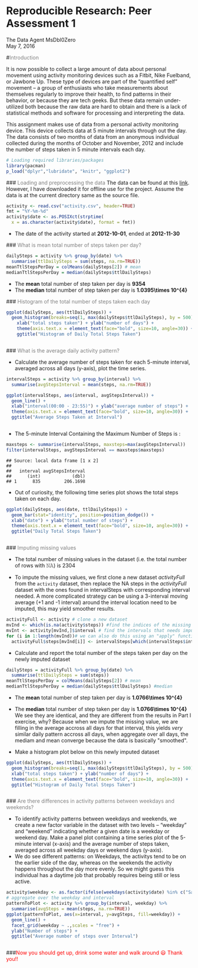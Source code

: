 # Reproducible Research: Peer Assessment 1
The Data Agent MsDbl0Zero  
May 7, 2016  


#<span style="color:#808080">Introduction</span>
  
  It is now possible to collect a large amount of data about personal movement using activity monitoring devices such as a Fitbit, Nike Fuelband, or Jawbone Up. These type of devices are part of the “quantified self” movement – a group of enthusiasts who take measurements about themselves regularly to improve their health, to find patterns in their behavior, or because they are tech geeks. But these data remain under-utilized both because the raw data are hard to obtain and there is a lack of statistical methods and software for processing and interpreting the data.

  This assignment makes use of data from a personal activity monitoring device. This device collects data at 5 minute intervals through out the day. The data consists of two months of data from an anonymous individual collected during the months of October and November, 2012 and include the number of steps taken in 5 minute intervals each day.



```r
# Loading required libraries/packages
library(pacman)
p_load("dplyr","lubridate", "knitr", "ggplot2")
```

###<span style="color:#808080"> Loading and preprocessing the data</span>
The data can be found at this [link](https://d396qusza40orc.cloudfront.net/repdata%2Fdata%2Factivity.zip).
However, I have downloaded it for offline use for the project. Assume the data is at the current directory same as the source file.


```r
activity <- read.csv("activity.csv", header=TRUE)
fmt = "%Y-%m-%d"
activity$date <- as.POSIXct(strptime(
  x = as.character(activity$date), format = fmt))
```

- The date of the activity started at **2012-10-01**, ended at **2012-11-30**

###<span style="color:#808080"> What is mean total number of steps taken per day?</span>

```r
dailySteps = activity %>% group_by(date) %>%
  summarise(ttlDailySteps = sum(steps, na.rm=TRUE))
meanTtlStepsPerDay = colMeans(dailySteps[2]) # mean 
medianTtlStepsPerDay = median(dailySteps$ttlDailySteps)
```

- The __mean__ total number of step taken per day is **9354**
- The __median__ total number of step taken per day is **1.0395\times 10^{4}**

###<span style="color:#808080"> Histogram of the total number of steps taken each day</span>


```r
ggplot(dailySteps, aes(ttlDailySteps)) + 
  geom_histogram(breaks=seq(1, max(dailySteps$ttlDailySteps), by = 500),col="red",fill="blue", alpha = .2) +
    xlab("total steps taken") + ylab("number of days") +
    theme(axis.text.x = element_text(face="bold", size=10, angle=30)) + 
    ggtitle("Histogram of Daily Total Steps Taken")
```

<img src="PA1_template_files/figure-html/unnamed-chunk-4-1.png" title="" alt="" style="display: block; margin: auto;" />

###<span style="color:#808080"> What is the average daily activity pattern?</span>

- Calculate the average number of steps taken for each 5-minute interval, averaged across all days (y-axis), plot the time series. 


```r
intervalSteps = activity %>% group_by(interval) %>%
  summarise(avgStepsInterval = mean(steps, na.rm=TRUE))

ggplot(intervalSteps, aes(interval, avgStepsInterval)) + 
  geom_line() +
  xlab("interval(00:00 - 23:55)") + ylab("average number of steps") +
  theme(axis.text.x = element_text(face="bold", size=10, angle=30)) + 
  ggtitle("Average Steps Taken at Interval")
```

<img src="PA1_template_files/figure-html/unnamed-chunk-5-1.png" title="" alt="" style="display: block; margin: auto;" />

- The 5-minute Interval Containing the Maximum Number of Steps is :


```r
maxsteps <- summarise(intervalSteps, maxsteps=max(avgStepsInterval))
filter(intervalSteps, avgStepsInterval == maxsteps$maxsteps)
```

```
## Source: local data frame [1 x 2]
## 
##   interval avgStepsInterval
##      (int)            (dbl)
## 1      835         206.1698
```


- Out of curiosity, the following time series plot shows the total steps taken on each day. 


```r
ggplot(dailySteps, aes(date, ttlDailySteps)) + 
  geom_bar(stat="identity", position=position_dodge()) +
  xlab("date") + ylab("total number of steps") +
  theme(axis.text.x = element_text(face="bold", size=10, angle=30)) + 
  ggtitle("Daily Total Steps Taken")
```

<img src="PA1_template_files/figure-html/unnamed-chunk-7-1.png" title="" alt="" style="display: block; margin: auto;" />

###<span style="color:#808080"> Imputing missing values</span>

- The total number of missing values in the dataset (i.e. the total number of rows with 𝙽𝙰) is 2304

- To impute the missing values, we first clone a new dataset *activityFull* from the `activity` dataset, then replace the NA steps in the *activityFull* dataset with the ones found in intervalSteps with corresponding interval needed. A more complicated strategy can be using a 3-interval moving average (+1 and -1 interval) around the interval location need to be imputed, this may yield smoother results.


```r
activityFull <- activity # clone a new dataset
mvInd <- which(is.na(activity$steps)) #find the indices of the missing values
mvInt <- activity[mvInd,]$interval # find the intervals that needs imputed values for steps
for (i in 1:length(mvInd))# we can also do this using an "apply" function without using the for loop
  activityFull$steps[mvInd[i]] <- intervalSteps[which(intervalSteps$interval==mvInt[i]),2][[1]]
```

- Calculate and report the total number of the steps taken per day on the newly imputed dataset 

```r
dailySteps = activityFull %>% group_by(date) %>%
  summarise(ttlDailySteps = sum(steps))
meanTtlStepsPerDay = colMeans(dailySteps[2]) # mean 
medianTtlStepsPerDay = median(dailySteps$ttlDailySteps) #median
```

- The __mean__ total number of step taken per day is **1.0766\times 10^{4}**
- The __median__ total number of step taken per day is **1.0766\times 10^{4}**
We see they are identical, and they are different from the results in Part I exercise, why? Because when we impute the missing value, we are filling in the average accross all days for that interval, this yields *very* similar daily pattern accross all days, when aggregate over all days, the mediam and mean converge because the data is basically "smoothed". 

- Make a histogram plot below on this newly imputed dataset


```r
ggplot(dailySteps, aes(ttlDailySteps)) + 
  geom_histogram(breaks=seq(1, max(dailySteps$ttlDailySteps), by = 500),col="red",fill="blue", alpha = .2) +
  xlab("total steps taken") + ylab("number of days") +
  theme(axis.text.x = element_text(face="bold", size=10, angle=30)) + 
  ggtitle("Histogram of Daily Total Steps Taken")
```

<img src="PA1_template_files/figure-html/unnamed-chunk-10-1.png" title="" alt="" style="display: block; margin: auto;" />

###<span style="color:#808080"> Are there differences in activity patterns between weekdays and weekends?</span>

- To identify activity patterns between weekdays and weekends, we create a new factor variable in the dataset with two levels – “weekday” and “weekend” indicating whether a given date is a weekday or weekend day. Make a panel plot containing a time series plot of the 5-minute interval (x-axis) and the average number of steps taken, averaged across all weekday days or weekend days (y-axis). 
- We do see different patterns: on Weekdays, the activitys tend to be on the earlier side of the day, whereas on the weekends the activity happens throughout the day more evenly. So we might guess this individual has a daytime job that probably requires being still or less active.


```r
activity$weekday <- as.factor(ifelse(weekdays(activity$date) %in% c("Saturday", "Sunday"), "weekend", "weekday"))
# aggregate over the weekday and interval
patternToPlot <- activity %>% group_by(interval, weekday) %>%
  summarise(avgSteps = mean(steps, na.rm=TRUE))
ggplot(patternToPlot, aes(x=interval, y=avgSteps, fill=weekday)) +
  geom_line() +
  facet_grid(weekday ~ .,scales = "free") + 
  ylab("Number of steps") +
  ggtitle("Average number of steps over Interval")
```

<img src="PA1_template_files/figure-html/unnamed-chunk-11-1.png" title="" alt="" style="display: block; margin: auto;" />


###<span style="color:red">Now you should get up, drink some water and walk around &#x1f603; Thank you!! </span>

